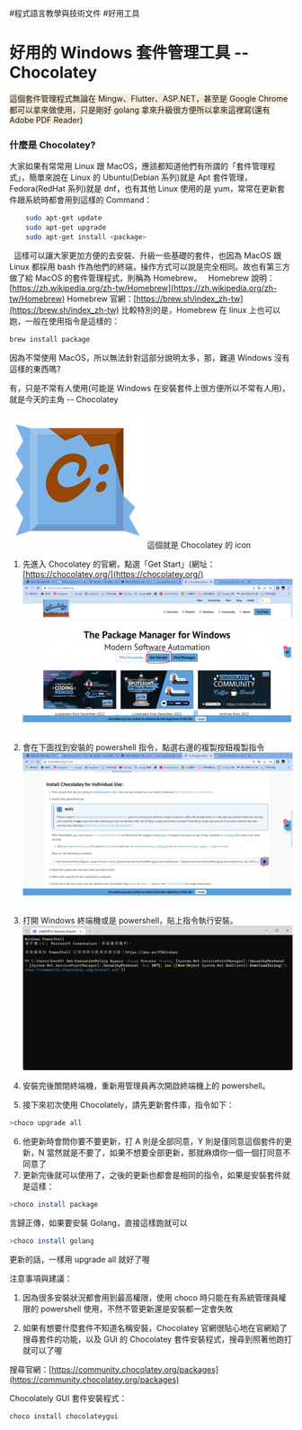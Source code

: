 #程式語言教學與技術文件 #好用工具
# 好用的 Windows 套件管理工具 -- Chocolatey

<font style="background: #f9ecd7">這個套件管理程式無論在 Mingw、Flutter、ASP.NET，甚至是 Google Chrome 都可以拿來做使用，只是剛好 golang 拿來升級很方便所以拿來這裡寫(還有 Adobe PDF Reader)</font>

### 什麼是 Chocolatey?

大家如果有常常用 Linux 跟 MacOS，應該都知道他們有所謂的「套件管理程式」，簡單來說在 Linux 的 Ubuntu(Debian 系列)就是 Apt 套件管理，Fedora(RedHat 系列)就是 dnf，也有其他 Linux 使用的是 yum，常常在更新套件跟系統時都會用到這樣的 Command：

```bash
    sudo apt-get update
    sudo apt-get upgrade
    sudo apt-get install <package>
```

&nbsp;
這樣可以讓大家更加方便的去安裝、升級一些基礎的套件，也因為 MacOS 跟 Linux 都採用 bash 作為他們的終端，操作方式可以說是完全相同。故也有第三方做了給 MacOS 的套件管理程式，則稱為 Homebrew。
&nbsp;
Homebrew 說明：[https://zh.wikipedia.org/zh-tw/Homebrew](https://zh.wikipedia.org/zh-tw/Homebrew)
Homebrew 官網：[https://brew.sh/index_zh-tw](https://brew.sh/index_zh-tw)
比較特別的是，Homebrew 在 linux 上也可以跑，一般在使用指令是這樣的：

```bash
brew install package
```

因為不常使用 MacOS，所以無法針對這部分說明太多，那，難道 Windows 沒有這樣的東西嗎?

有，只是不常有人使用(可能是 Windows 在安裝套件上很方便所以不常有人用)，就是今天的主角 -- Chocolatey



![chocolatelyicon](../../_resources/chocolately1.png "這個就是Chocolatey 的icon")
這個就是 Chocolatey 的 icon

1. 先進入 Chocolatey 的官網，點選「Get Start」(網址：[https://chocolatey.org/](https://chocolatey.org/)
![chocolately2.png](../../_resources/chocolately2.png)
   &nbsp;
2. 會在下面找到安裝的 powershell 指令，點選右邊的複製按鈕複製指令
![chocolately3.png](../../_resources/chocolately3.png)
   &nbsp;
3. 打開 Windows 終端機或是 powershell，貼上指令執行安裝。
![chocolately4.png](../../_resources/chocolately4.png)
4. 安裝完後關閉終端機，重新用管理員再次開啟終端機上的 powershell。

5. 接下來初次使用 Chocolately，請先更新套件庫，指令如下：

```bash
>choco upgrade all
```

6. 他更新時會問你要不要更新，打 A 則是全部同意，Y 則是僅同意這個套件的更新，N 當然就是不要了，如果不想要全部更新，那就麻煩你一個一個打同意不同意了
7. 更新完後就可以使用了，之後的更新也都會是相同的指令，如果是安裝套件就是這樣：

```bash
>choco install package
```

言歸正傳，如果要安裝 Golang，直接這樣跑就可以

```bash
>choco install golang
```

更新的話，一樣用 upgrade all 就好了喔

注意事項與建議：

1. 因為很多安裝狀況都會用到最高權限，使用 choco 時只能在有系統管理員權限的 powershell 使用，不然不管更新還是安裝都一定會失敗

2. 如果有想要什麼套件不知道名稱安裝，Chocolatey 官網很貼心地在官網給了搜尋套件的功能，以及 GUI 的 Chocolatey 套件安裝程式，搜尋到照著他跑打就可以了喔

搜尋官網：[https://community.chocolatey.org/packages](https://community.chocolatey.org/packages)

Chocolately GUI 套件安裝程式：

```bash
choco install chocolateygui
```
